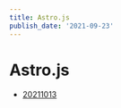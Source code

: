 ```yaml
---
title: Astro.js
publish_date: '2021-09-23'
---
```


# Astro.js
- [20211013](../fleeting-notes/20211013.md)
